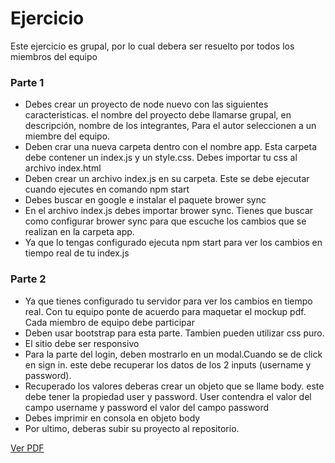 # Ejercicio

Este ejercicio es grupal, por lo cual debera ser resuelto por todos los miembros del equipo

### Parte 1
- Debes crear un proyecto de node nuevo con las siguientes caracteristicas. el nombre del proyecto debe llamarse grupal, en descripción, nombre de los integrantes, Para el autor seleccionen a un miembre del equipo.
- Deben crar una nueva carpeta dentro con el nombre app. Esta carpeta debe contener un index.js y un style.css. Debes importar tu css al archivo index.html
- Deben crear un archivo index.js en su carpeta. Este se debe ejecutar cuando ejecutes en comando npm start
- Debes buscar en google e instalar el paquete brower sync
- En el archivo index.js debes importar brower sync. Tienes que buscar como configurar brower sync para que escuche los cambios que se realizan en la carpeta app. 
- Ya que lo tengas configurado ejecuta npm start para ver los cambios en tiempo real de tu index.js

### Parte 2

- Ya que tienes configurado tu servidor para ver los cambios en tiempo real. Con tu equipo ponte de acuerdo para maquetar el mockup pdf. Cada miembro de equipo debe participar
- Deben usar bootstrap para esta parte. Tambien pueden utilizar css puro.
- El sitio debe ser responsivo
- Para la parte del login, deben mostrarlo en un modal.Cuando se de click en sign in. este debe recuperar los datos de los 2 inputs (username y password).
- Recuperado los valores deberas crear un objeto que se llame body. este debe tener la propiedad user y password. User contendra el valor del campo username y password el valor del campo password
- Debes imprimir en consola en objeto body
- Por ultimo, deberas subir su proyecto al repositorio.

[Ver PDF](https://s3.amazonaws.com/assets.mockflow.com/app/wireframepro/fileexport/Export_D4a4205ec994381d40d0dc3c625c850b7.pdf)
